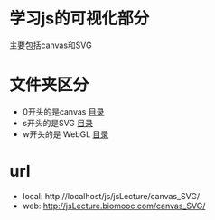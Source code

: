 # 学习js的可视化部分
主要包括canvas和SVG


# 文件夹区分
- 0开头的是canvas [目录](index.html)
- s开头的是SVG [目录](indexSVG.html)
- w开头的是 WebGL [目录](indexWebGL.html)


# url
- local: http://localhost/js/jsLecture/canvas_SVG/
- web: http://jsLecture.biomooc.com/canvas_SVG/